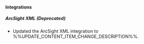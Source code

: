 
#### Integrations

##### ArcSight XML (Deprecated)

- Updated the ArcSight XML integration to %%UPDATE_CONTENT_ITEM_CHANGE_DESCRIPTION%%.
